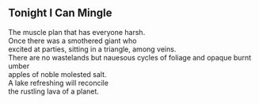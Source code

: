 Tonight I Can Mingle
--------------------
The muscle plan that has everyone harsh.  
Once there was a smothered giant who  
excited at parties, sitting in a triangle, among veins.  
There are no wastelands but nauesous cycles of foliage and opaque burnt umber  
apples of noble molested salt.  
A lake refreshing will reconcile  
the rustling lava of a planet.  
